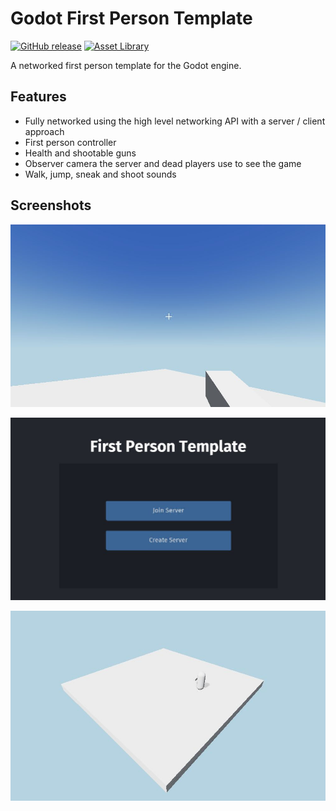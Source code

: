 # Godot First Person Template

[![GitHub release](https://img.shields.io/github/release/Jummit/first-person-template.svg)](https://github.com/Jummit/first-person-template/releases) [![Asset Library](https://img.shields.io/badge/Released%20on%20the-Godot%20Asset%20Library-blue)](https://godotengine.org/asset-library/asset/547)

A networked first person template for the Godot engine.

## Features

* Fully networked using the high level networking API with a server / client approach
* First person controller
* Health and shootable guns
* Observer camera the server and dead players use to see the game
* Walk, jump, sneak and shoot sounds

## Screenshots

![First Person View](https://raw.githubusercontent.com/Jummit/first-person-template/master/Screenshots/FirstPersonScreenshot.png)

![Join Menu](https://raw.githubusercontent.com/Jummit/first-person-template/master/Screenshots/JoinMenuScreenshot.png)

![Observer Camera](https://raw.githubusercontent.com/Jummit/first-person-template/master/Screenshots/ObserverCameraScreenshot.png)
